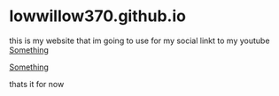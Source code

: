 # lowwillow370.github.io
this is my website that im going to use for my social
linkt to
my youtube
<a href="https://www.youtube.com"> Something </a>
<!-- or -->
<a href="https://www.youtube.com"> Something </a>

thats it for now

